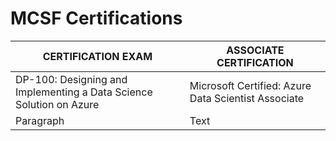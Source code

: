 # MCSF Certifications

| CERTIFICATION EXAM     | ASSOCIATE CERTIFICATION |
| ----------- | ----------- |
| DP-100: Designing and Implementing a Data Science Solution on Azure      | Microsoft Certified: Azure Data Scientist Associate       |
| Paragraph   | Text        |
